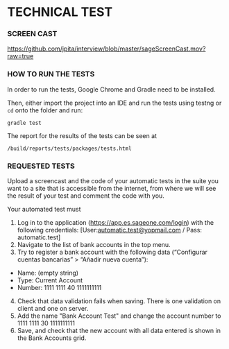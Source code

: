 # TECHNICAL TEST


### SCREEN CAST

https://github.com/jpita/interview/blob/master/sageScreenCast.mov?raw=true


### HOW TO RUN THE TESTS 
In order to run the tests, Google Chrome and Gradle need to be installed. 

Then, either import the project into an IDE and run the tests using testng or `cd` onto the folder and run:

`gradle test`

The report for the results of the tests can be seen at 

`/build/reports/tests/packages/tests.html`


### REQUESTED TESTS

Upload a screencast and the code of your automatic tests in the suite you want to a site that is accessible from the internet, from where we will see the result of your test and comment the code with you.
 
Your automated test must
 
1. Log in to the application (https://app.es.sageone.com/login) with the following credentials: [User:automatic.test@yopmail.com / Pass: automatic.test]
2. Navigate to the list of bank accounts in the top menu.
3. Try to register a bank account with the following data (“Configurar cuentas bancarias” > “Añadir nueva cuenta”):
- Name: (empty string)
- Type: Current Account
- Number: 1111 1111 40 1111111111
4. Check that data validation fails when saving. There is one validation on client and one on server.
5. Add the name "Bank Account Test" and change the account number to 1111 1111 30 1111111111
6. Save, and check that the new account with all data entered is shown in the Bank Accounts grid.
